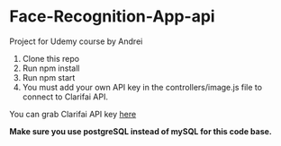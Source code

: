 # Face-Recognition-App-api
Project for Udemy course by Andrei

1. Clone this repo
2. Run npm install
3. Run npm start
4. You must add your own API key in the controllers/image.js file to connect to Clarifai API.

You can grab Clarifai API key [here](https://clarifai.com)

**Make sure you use postgreSQL instead of mySQL for this code base.**
